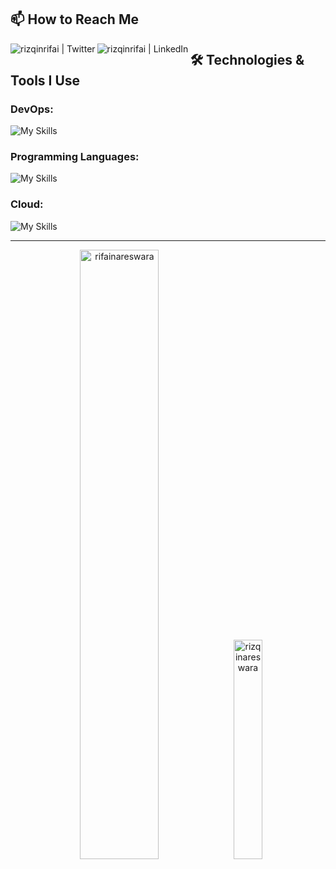 ## 📫 How to Reach Me

[<img align="left" alt="rizqinrifai | Twitter"  src="https://skillicons.dev/icons?i=twitter" />][twitter]
[<img align="left" alt="rizqinrifai | LinkedIn"  src="https://skillicons.dev/icons?i=linkedin" />][linkedin]

## 🛠️ Technologies & Tools I Use


### DevOps:
![My Skills](https://skillicons.dev/icons?i=docker,kubernetes,nginx,openstack,jenkins,grafana,ansible,terraform&theme=dark)

### Programming Languages:
![My Skills](https://skillicons.dev/icons?i=rust,actix,python,fastapi,go&theme=dark)


### Cloud:
![My Skills](https://skillicons.dev/icons?i=aws,gcp&theme=dark)

---


<p align="center">
  <img width="50%" src="https://github-profile-summary-cards.vercel.app/api/cards/profile-details?username=rifainareswara&theme=dark" alt="rifainareswara" />
  <img width="30%" src="https://github-readme-stats.vercel.app/api/top-langs?username=rifainareswara&show_icons=true&locale=en&layout=compact&theme=dark" alt="rizqinareswara" />
</p>



[website]: https://www.nareswara.com/  
[twitter]: https://twitter.com/rizqinrifai  
[youtube]: https://youtube.com/rizqinrifai  
[instagram]: https://instagram.com/rizqinrifai  
[linkedin]: https://linkedin.com/in/rnrifai

